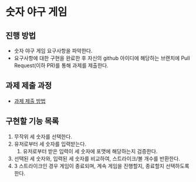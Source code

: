 # 숫자 야구 게임
## 진행 방법
* 숫자 야구 게임 요구사항을 파악한다.
* 요구사항에 대한 구현을 완료한 후 자신의 github 아이디에 해당하는 브랜치에 Pull Request(이하 PR)를 통해 과제를 제출한다.

## 과제 제출 과정
* [과제 제출 방법](https://github.com/next-step/nextstep-docs/tree/master/ent-precourse)

## 구현할 기능 목록
1. 무작위 세 숫자를 선택한다.
2. 유저로부터 세 숫자를 입력받는다.
    1. 유저로부터 받은 입력이 세 숫자에 포맷에 해당하는지 검증한다.
3. 선택된 세 숫자와, 입력된 세 숫자를 비교하여, 스트라이크/볼 개수를 반환한다.
4. 3 스트라이크인 경우 게임이 종료되며, 계속 게임을 진행할지, 종료할지 선택하도록 한다.